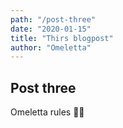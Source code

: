 ```yaml
---
path: "/post-three"
date: "2020-01-15"
title: "Thirs blogpost"
author: "Omeletta"
---
```


## Post three

Omeletta rules ✌🏻
